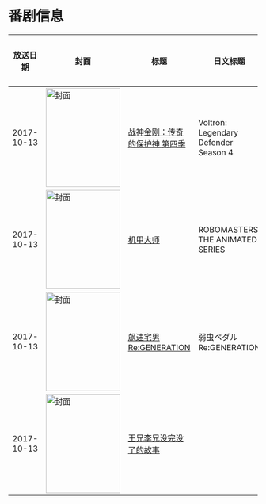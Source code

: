 # 番剧信息

|放送日期|封面|标题|日文标题|话数|评分|评分人数|
|---|---|---|---|---|---|---|
|2017-10-13|<img src="https://lain.bgm.tv/pic/cover/c/d6/41/228285_uuoKk.jpg" alt="封面" style="width:150px;height:200px;object-fit:cover;">|[战神金刚：传奇的保护神 第四季](https://bangumi.tv/subject/228285)|Voltron: Legendary Defender Season 4|6|7.0|16人评分|
|2017-10-13|<img src="https://lain.bgm.tv/pic/cover/c/b5/82/208773_6kGK1.jpg" alt="封面" style="width:150px;height:200px;object-fit:cover;">|[机甲大师](https://bangumi.tv/subject/208773)|ROBOMASTERS THE ANIMATED SERIES|6|6.0|88人评分|
|2017-10-13|<img src="https://lain.bgm.tv/pic/cover/c/55/5f/219485_z3SbG.jpg" alt="封面" style="width:150px;height:200px;object-fit:cover;">|[飙速宅男 Re:GENERATION](https://bangumi.tv/subject/219485)|弱虫ペダル Re:GENERATION|1|5.6|37人评分|
|2017-10-13|<img src="https://lain.bgm.tv/pic/cover/c/e7/91/337863_6m084.jpg" alt="封面" style="width:150px;height:200px;object-fit:cover;">|[王兄李兄没完没了的故事](https://bangumi.tv/subject/337863)||33|暂无评分|少于10人评分|
